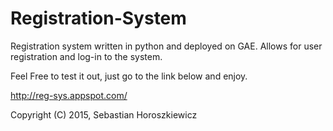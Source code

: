 # Registration-System

Registration system written in python and deployed on GAE.
Allows for user registration and log-in to the system.

Feel Free to test it out, just go to the link below and enjoy.

http://reg-sys.appspot.com/


Copyright (C) 2015, Sebastian Horoszkiewicz
